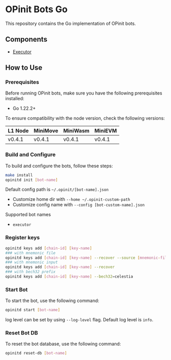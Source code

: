 # OPinit Bots Go

This repository contains the Go implementation of OPinit bots.

## Components

- [Executor](./executor)

## How to Use

### Prerequisites

Before running OPinit bots, make sure you have the following prerequisites installed:

- Go 1.22.2+

To ensure compatibility with the node version, check the following versions:

| L1 Node | MiniMove | MiniWasm | MiniEVM | 
| ------- | -------- | -------- | ------- | 
| v0.4.1  | v0.4.1   | v0.4.1   | v0.4.1  | 

### Build and Configure

To build and configure the bots, follow these steps:

```bash
make install
opinitd init [bot-name]
```

Default config path is `~/.opinit/[bot-name].json`
- Customize home dir with `--home ~/.opinit-custom-path`
- Customize config name with `--config [bot-custom-name].json`

Supported bot names
- `executor`

### Register keys
```bash
opinitd keys add [chain-id] [key-name]
### with mnemonic file
opinitd keys add [chain-id] [key-name] --recover --source [mnemonic-file-path]
### with mnemonic input
opinitd keys add [chain-id] [key-name] --recover
### with bech32 prefix
opinitd keys add [chain-id] [key-name] --bech32=celestia
```

### Start Bot

To start the bot, use the following command:

```bash
opinitd start [bot-name]
```
log level can be set by using `--log-level` flag. Default log level is `info`.

### Reset Bot DB

To reset the bot database, use the following command:

```bash
opinitd reset-db [bot-name]
```
